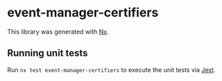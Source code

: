 # event-manager-certifiers

This library was generated with [Nx](https://nx.dev).

## Running unit tests

Run `nx test event-manager-certifiers` to execute the unit tests via [Jest](https://jestjs.io).
